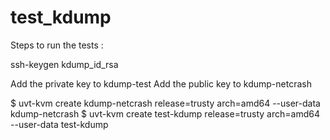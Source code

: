 test_kdump
==========

Steps to run the tests :

ssh-keygen kdump_id_rsa

Add the private key to kdump-test
Add the public key to kdump-netcrash

  $ uvt-kvm create kdump-netcrash release=trusty arch=amd64 --user-data kdump-netcrash
  $ uvt-kvm create test-kdump release=trusty arch=amd64 --user-data test-kdump

